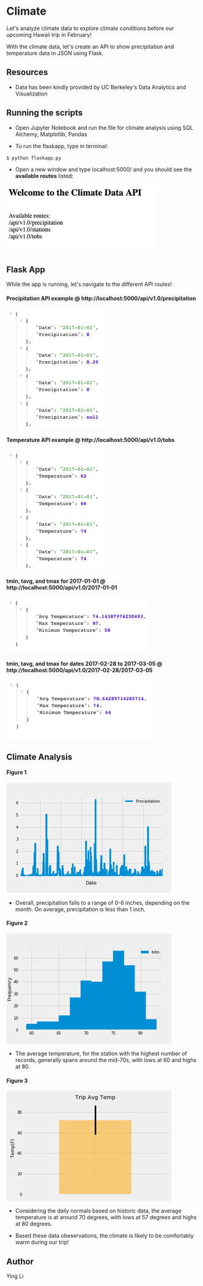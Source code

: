 # Climate 
Let's analyze climate data to explore climate conditions before our upcoming Hawaii trip in February! 

With the climate data, let's create an API to show precipitation and temperature data in JSON using Flask.

## Resources 
- Data has been kindly provided by UC Berkeley's Data Analytics and Visualization

## Running the scripts
- Open Jupyter Notebook and run the file for climate analysis using SQL Alchemy, Matplotlib, Pandas

- To run the flaskapp, type in terminal:
```
$ python flaskapp.py
```

- Open a new window and type localhost:5000/ and you should see the <b>available routes</b> listed:
<img src="https://github.com/ying-li-python/climate/blob/master/Images/homepage.png"> 

## Flask App
While the app is running, let's navigate to the different API routes! 

#### Precipitation API example @ http://localhost:5000/api/v1.0/precipitation  

<img src="https://github.com/ying-li-python/climate/blob/master/Images/precipitation_json.png"> 

#### Temperature API example @ http://localhost:5000/api/v1.0/tobs

<img src="https://github.com/ying-li-python/climate/blob/master/Images/temp_json.png">

#### tmin, tavg, and tmax for 2017-01-01 @ http://localhost:5000/api/v1.0/2017-01-01

<img src="https://github.com/ying-li-python/climate/blob/master/Images/start_date_json.png">

#### tmin, tavg, and tmax for dates 2017-02-28 to 2017-03-05 @ http://localhost:5000/api/v1.0/2017-02-28/2017-03-05

<img src="https://github.com/ying-li-python/climate/blob/master/Images/start_end_date_json.png">

## Climate Analysis

#### Figure 1 
<img src="https://github.com/ying-li-python/climate/blob/master/Images/precipitation.png">

- Overall, precipitation falls to a range of 0-6 inches, depending on the month. On average, precipitation is less than 1 inch.

#### Figure 2
<img src="https://github.com/ying-li-python/climate/blob/master/Images/temperature.png">

- The average temperature, for the station with the highest number of records, generally spans around the mid-70s, with lows at 60 and highs at 80.

#### Figure 3
<img src="https://github.com/ying-li-python/climate/blob/master/Images/trip_temperature_average.png">

- Considering the daily normals based on historic data, the average temperature is at around 70 degrees, with lows at 57 degrees and highs at 80 degrees. 

- Based these data obeservations, the climate is likely to be comfortably warm during our trip!

## Author 
Ying Li

